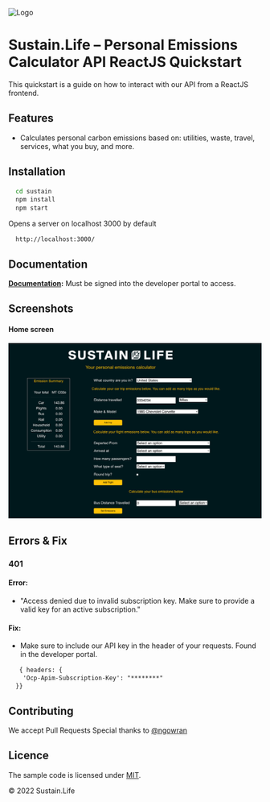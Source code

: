 
![Logo](https://i.imgur.com/ZXtVTw8.png)

# Sustain.Life – Personal Emissions Calculator API ReactJS Quickstart

This quickstart is a guide on how to interact with our API from a ReactJS frontend.


## Features

- Calculates personal carbon emissions based on: utilities, waste, travel, services, what you buy, and more.

## Installation


```bash
  cd sustain
  npm install 
  npm start
```
Opens a server on localhost 3000 by default

```
  http://localhost:3000/
``` 
## Documentation

**[Documentation](https://developer.sustain.life/api-details#api=sustain-life-personal-calculator-api&operation=get-v1-personal-calculator-defaults):**
Must be signed into the developer portal to access.

## Screenshots

#### Home screen

![Screenshot](./sustain/src/assets/personal-calculator.png)

##  Errors & Fix

### 401 

#### Error:
 * "Access denied due to invalid subscription key. Make sure to provide a valid key for an active subscription."

#### Fix:
  * Make sure to include our API key in the header of your requests. Found in the developer portal.
  ```
     { headers: {
      'Ocp-Apim-Subscription-Key': "********"
    }}
  ```

## Contributing 
We accept Pull Requests
Special thanks to [@ngowran](https://github.com/ngowran)


## Licence 
The sample code is licensed under [MIT](https://www.mit.edu/~amini/LICENSE.md).

© 2022 Sustain.Life

